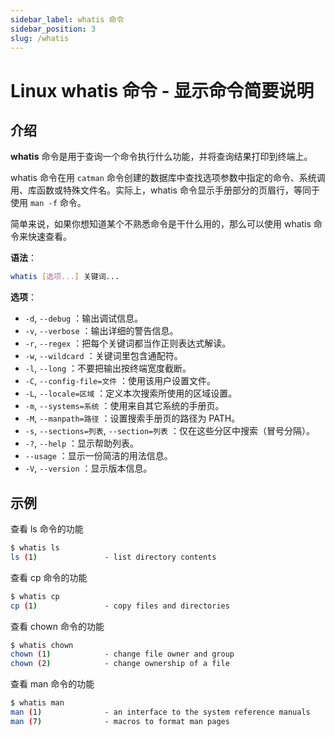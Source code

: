 ```yaml
---
sidebar_label: whatis 命令
sidebar_position: 3
slug: /whatis
---
```


# Linux whatis 命令 - 显示命令简要说明



## 介绍

**whatis** 命令是用于查询一个命令执行什么功能，并将查询结果打印到终端上。

whatis 命令在用 `catman` 命令创建的数据库中查找选项参数中指定的命令、系统调用、库函数或特殊文件名。实际上，whatis 命令显示手册部分的页眉行，等同于使用 `man -f` 命令。

简单来说，如果你想知道某个不熟悉命令是干什么用的，那么可以使用 whatis 命令来快速查看。

**语法**：

```bash
whatis [选项...] 关键词...
```

**选项**：

- `-d`, `--debug` ：输出调试信息。
- `-v`, `--verbose` ：输出详细的警告信息。
- `-r`, `--regex` ：把每个关键词都当作正则表达式解读。
- `-w`, `--wildcard` ：关键词里包含通配符。
- `-l`, `--long` ：不要把输出按终端宽度截断。
- `-C`, `--config-file=文件` ：使用该用户设置文件。
- `-L`, `--locale=区域` ：定义本次搜索所使用的区域设置。
- `-m`, `--systems=系统` ：使用来自其它系统的手册页。
- `-M`, `--manpath=路径` ：设置搜索手册页的路径为 PATH。
- `-s`, `--sections=列表`, `--section=列表` ：仅在这些分区中搜索（冒号分隔）。
- `-?`, `--help` ：显示帮助列表。
- `--usage` ：显示一份简洁的用法信息。
- `-V`, `--version` ：显示版本信息。



## 示例

查看 ls 命令的功能

```bash
$ whatis ls
ls (1)               - list directory contents
```

查看 cp 命令的功能

```bash
$ whatis cp
cp (1)               - copy files and directories
```

查看 chown 命令的功能

```bash
$ whatis chown
chown (1)            - change file owner and group
chown (2)            - change ownership of a file
```

查看 man 命令的功能

```bash
$ whatis man
man (1)              - an interface to the system reference manuals
man (7)              - macros to format man pages
```

